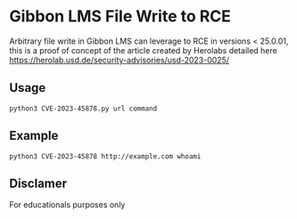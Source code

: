 # Gibbon LMS File Write to RCE
Arbitrary file write in Gibbon LMS can leverage to RCE in versions < 25.0.01, this is a proof of concept of the article created by Herolabs detailed here https://herolab.usd.de/security-advisories/usd-2023-0025/

## Usage

```
python3 CVE-2023-45878.py url command
```
## Example
```
python3 CVE-2023-45878 http://example.com whoami
```
## Disclamer
For educationals purposes only

